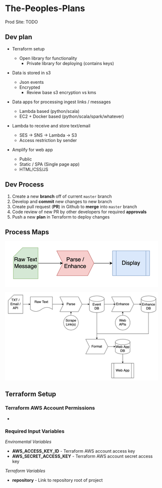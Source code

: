 # The-Peoples-Plans

Prod Site: TODO

## Dev plan

- Terraform setup
  - Open library for functionality
    - Private library for deploying (contains keys)

- Data is stored in s3
  - Json events
  - Encrypted
    - Review base s3 encryption vs kms

- Data apps for processing ingest links / messages
  - Lambda based (python/scala)
  - EC2 + Docker based (python/scala/spark/whatever)

- Lambda to receive and store text/email
  - SES -> SNS -> Lambda -> S3
  - Access restriction by sender

- Amplify for web app
  - Public 
  - Static / SPA (Single page app)
  - HTML/CSS/JS

## Dev Process

1. Create a new **branch** off of current `master` branch
2. Develop and **commit** new changes to new branch
3. Create pull request (**PR**) in Github to **merge** into `master` branch
4. Code review of new PR by other developers for required **approvals**
5. Push a new **plan** in Terraform to deploy changes

## Process Maps

![Overall Map](./docs/overall.png)

![Component Map](./docs/component-map.png)


## Terraform Setup

### Terraform AWS Account Permissions

- 

### Required Input Variables


_Enviromental Variables_

- **AWS_ACCESS_KEY_ID** - Terraform AWS account access key
- **AWS_SECRET_ACCESS_KEY** - Terraform AWS account secret access key

_Terraform Variables_

- **repository** - Link to repository root of project